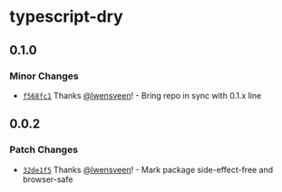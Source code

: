 # typescript-dry

## 0.1.0

### Minor Changes

- [`f568fc1`](https://github.com/lwensveen/typescript-dry/commit/f568fc19c61e29630cac6df4cc35b2f3604e162c) Thanks [@lwensveen](https://github.com/lwensveen)! - Bring repo in sync with 0.1.x line

## 0.0.2

### Patch Changes

- [`32de1f5`](https://github.com/lwensveen/typescript-dry/commit/32de1f507264cb75c7f1ae7634271da600b05e03) Thanks [@lwensveen](https://github.com/lwensveen)! - Mark package side-effect-free and browser-safe
